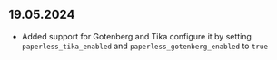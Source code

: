 <!--
SPDX-FileCopyrightText: 2024 Julian-Samuel Gebühr

SPDX-License-Identifier: AGPL-3.0-or-later
-->

## 19.05.2024
- Added support for Gotenberg and Tika
  configure it by setting `paperless_tika_enabled` and `paperless_gotenberg_enabled` to `true`
